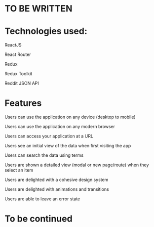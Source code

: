 # TO BE WRITTEN

# Technologies used:
ReactJS

React Router

Redux

Redux Toolkit

Reddit JSON API

# Features
Users can use the application on any device (desktop to mobile)

Users can use the application on any modern browser

Users can access your application at a URL

Users see an initial view of the data when first visiting the app

Users can search the data using terms

Users are shown a detailed view (modal or new page/route) when they select an item

Users are delighted with a cohesive design system

Users are delighted with animations and transitions

Users are able to leave an error state

# To be continued